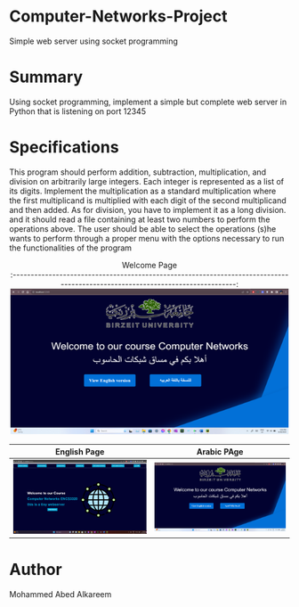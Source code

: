 
# Computer-Networks-Project
Simple web server using socket programming



# Summary
Using socket programming, implement a simple but complete web server in Python that is listening on port 12345

# Specifications
This program should	perform addition,	subtraction,	multiplication,	and	division	on	arbitrarily	large	integers.	Each	integer	is	represented	as a	list of	its digits. Implement the	multiplication	as	a	standard	multiplication	where	the	first multiplicand is	multiplied with each digit of	the	second	multiplicand	and	then	added.	As	for	division,	you	have	to implement	it	as	a	long	division.
and it should	read	a	file	containing	at	least two	numbers	to	perform the	operations	above. The	user	should	be	able	 to	select	 the	operations	 (s)he	wants	 to	perform through	a	proper menu	with	 the	options	necessary	to	run	the functionalities	of	the	program


<p align="center" >
Welcome Page <br>                                                         
:------------------------------------------------------------------------------------------------------------------------------:

  <img src="https://github.com/Mohammed-Abed-Alkareem/Computer-Networks-Project/blob/main/ScreenShots/Un1titled.png" width="500vw" />
</p>

English Page                                                       |  Arabic PAge
:---------------------------------------------------------------:|:---------------------------------------------------------------:
<img src="https://github.com/Mohammed-Abed-Alkareem/Computer-Networks-Project/blob/main/ScreenShots/Un41ti%3Btled.png" width="500vw">  |  <img src="https://github.com/Mohammed-Abed-Alkareem/Computer-Networks-Project/blob/main/ScreenShots/Un1titled.png" width="500vw">



# Author

Mohammed Abed Alkareem
